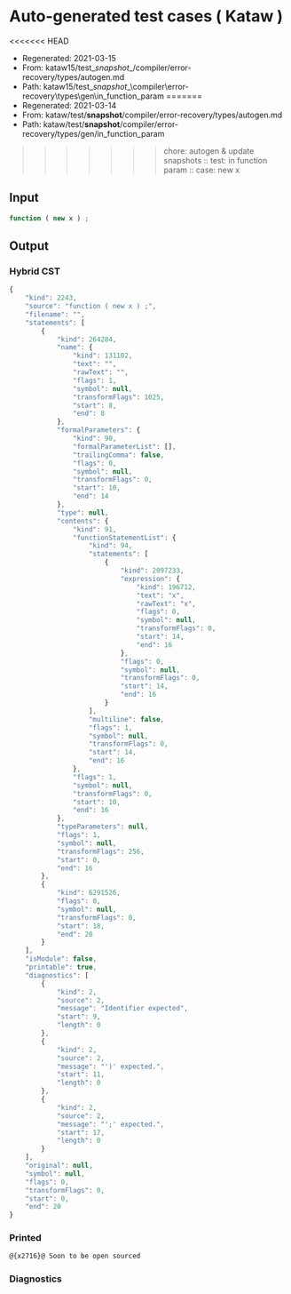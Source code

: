 # Auto-generated test cases ( Kataw )
<<<<<<< HEAD
- Regenerated: 2021-03-15
- From: kataw15/test\__snapshot__/compiler/error-recovery/types/autogen.md
- Path: kataw15/test\__snapshot__\compiler\error-recovery\types\gen\in_function_param
=======
- Regenerated: 2021-03-14
- From: kataw/test/__snapshot__/compiler/error-recovery/types/autogen.md
- Path: kataw/test/__snapshot__/compiler/error-recovery/types/gen/in_function_param
>>>>>>> chore: autogen & update snapshots
> :: test: in function param
> :: case: new x
## Input

`````js
function ( new x ) ;
`````

## Output

### Hybrid CST

```javascript
{
    "kind": 2243,
    "source": "function ( new x ) ;",
    "filename": "",
    "statements": [
        {
            "kind": 264284,
            "name": {
                "kind": 131102,
                "text": "",
                "rawText": "",
                "flags": 1,
                "symbol": null,
                "transformFlags": 1025,
                "start": 8,
                "end": 8
            },
            "formalParameters": {
                "kind": 90,
                "formalParameterList": [],
                "trailingComma": false,
                "flags": 0,
                "symbol": null,
                "transformFlags": 0,
                "start": 10,
                "end": 14
            },
            "type": null,
            "contents": {
                "kind": 91,
                "functionStatementList": {
                    "kind": 94,
                    "statements": [
                        {
                            "kind": 2097233,
                            "expression": {
                                "kind": 196712,
                                "text": "x",
                                "rawText": "x",
                                "flags": 0,
                                "symbol": null,
                                "transformFlags": 0,
                                "start": 14,
                                "end": 16
                            },
                            "flags": 0,
                            "symbol": null,
                            "transformFlags": 0,
                            "start": 14,
                            "end": 16
                        }
                    ],
                    "multiline": false,
                    "flags": 1,
                    "symbol": null,
                    "transformFlags": 0,
                    "start": 14,
                    "end": 16
                },
                "flags": 1,
                "symbol": null,
                "transformFlags": 0,
                "start": 10,
                "end": 16
            },
            "typeParameters": null,
            "flags": 1,
            "symbol": null,
            "transformFlags": 256,
            "start": 0,
            "end": 16
        },
        {
            "kind": 6291526,
            "flags": 0,
            "symbol": null,
            "transformFlags": 0,
            "start": 18,
            "end": 20
        }
    ],
    "isModule": false,
    "printable": true,
    "diagnostics": [
        {
            "kind": 2,
            "source": 2,
            "message": "Identifier expected",
            "start": 9,
            "length": 0
        },
        {
            "kind": 2,
            "source": 2,
            "message": "')' expected.",
            "start": 11,
            "length": 0
        },
        {
            "kind": 2,
            "source": 2,
            "message": "';' expected.",
            "start": 17,
            "length": 0
        }
    ],
    "original": null,
    "symbol": null,
    "flags": 0,
    "transformFlags": 0,
    "start": 0,
    "end": 20
}
```

### Printed

```javascript
@{x2716}@ Soon to be open sourced
```

### Diagnostics

```javascript

```

